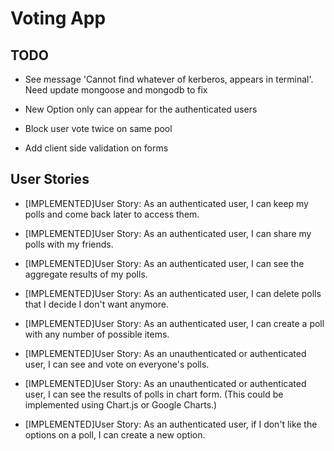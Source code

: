 # Voting App

## TODO

* See message 'Cannot find whatever of kerberos, appears in terminal'. Need update mongoose and mongodb to fix
* New Option only can appear for the authenticated users

* Block user vote twice on same pool 
* Add client side validation on forms

## User Stories
* [IMPLEMENTED]User Story: As an authenticated user, I can keep my polls and come back later to access them.

* [IMPLEMENTED]User Story: As an authenticated user, I can share my polls with my friends.

* [IMPLEMENTED]User Story: As an authenticated user, I can see the aggregate results of my polls.

* [IMPLEMENTED]User Story: As an authenticated user, I can delete polls that I decide I don't want anymore.

* [IMPLEMENTED]User Story: As an authenticated user, I can create a poll with any number of possible items.

* [IMPLEMENTED]User Story: As an unauthenticated or authenticated user, I can see and vote on everyone's polls.

* [IMPLEMENTED]User Story: As an unauthenticated or authenticated user, I can see the results of polls in chart form. (This could be implemented using Chart.js or Google Charts.)

* [IMPLEMENTED]User Story: As an authenticated user, if I don't like the options on a poll, I can create a new option.